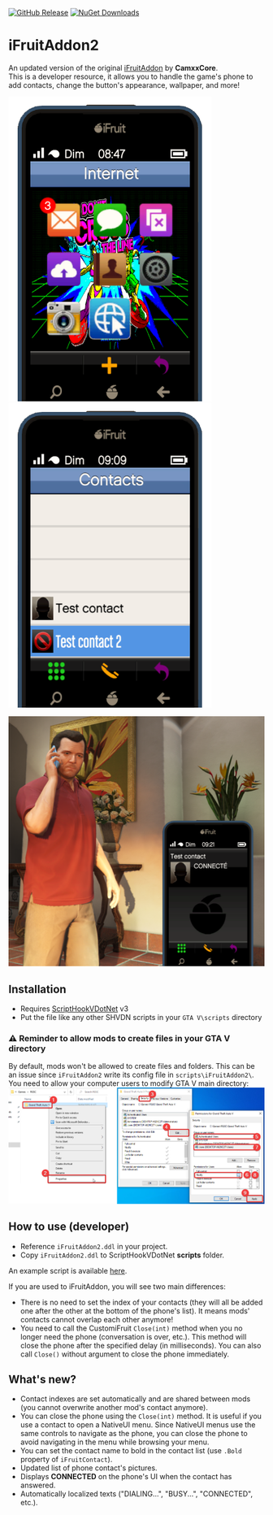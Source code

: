 [![GitHub Release](https://img.shields.io/github/v/release/Bob74/iFruitAddon2?logo=github&label=Release&cacheSeconds=3600)](https://github.com/Bob74/iFruitAddon2/releases)
[![NuGet Downloads](https://img.shields.io/nuget/v/iFruitAddon2?logo=nuget&label=NuGet&cacheSeconds=3600)](https://www.nuget.org/packages/iFruitAddon2)

# iFruitAddon2
An updated version of the original [iFruitAddon](https://github.com/CamxxCore/iFruitAddon) by **CamxxCore**.  
This is a developer resource, it allows you to handle the game's phone to add contacts, change the button's appearance, wallpaper, and more!

![screen1](https://raw.githubusercontent.com/Bob74/iFruitAddon2/refs/heads/master/doc/phone1.png)
![screen2](https://raw.githubusercontent.com/Bob74/iFruitAddon2/refs/heads/master/doc/phone2.png)


![screen3](https://raw.githubusercontent.com/Bob74/iFruitAddon2/refs/heads/master/doc/phone3.png)


## Installation
- Requires [ScriptHookVDotNet](https://github.com/crosire/scripthookvdotnet/releases) v3
- Put the file like any other SHVDN scripts in your `GTA V\scripts` directory

### ⚠️ **Reminder to allow mods to create files in your GTA V directory**
By default, mods won't be allowed to create files and folders. This can be an issue since `iFruitAddon2` write its config file in `scripts\iFruitAddon2\`. You need to allow your computer users to modify GTA V main directory:
![Setup folder permission](https://raw.githubusercontent.com/Bob74/iFruitAddon2/refs/heads/master/doc/folder_permission.png)

## How to use (developer)
* Reference `iFruitAddon2.ddl` in your project.
* Copy `iFruitAddon2.ddl` to ScriptHookVDotNet **scripts** folder.

An example script is available [here](https://github.com/Bob74/iFruitAddon2/blob/master/Example/ExampleScript.cs).

If you are used to iFruitAddon, you will see two main differences:
* There is no need to set the index of your contacts (they will all be added one after the other at the bottom of the phone's list). It means mods' contacts cannot overlap each other anymore!
* You need to call the CustomiFruit `Close(int)` method when you no longer need the phone (conversation is over, etc.). This method will close the phone after the specified delay (in milliseconds). You can also call `Close()` without argument to close the phone immediately.

## What's new?
* Contact indexes are set automatically and are shared between mods (you cannot overwrite another mod's contact anymore).
* You can close the phone using the `Close(int)` method. It is useful if you use a contact to open a NativeUI menu. Since NativeUI menus use the same controls to navigate as the phone, you can close the phone to avoid navigating in the menu while browsing your menu.
* You can set the contact name to bold in the contact list (use `.Bold` property of `iFruitContact`).
* Updated list of phone contact's pictures.
* Displays **CONNECTED** on the phone's UI when the contact has answered.
* Automatically localized texts ("DIALING...", "BUSY...", "CONNECTED", etc.).
